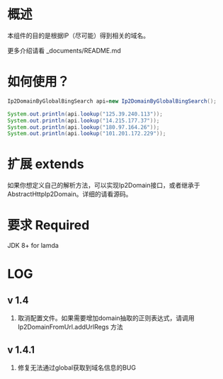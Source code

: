 # 概述
本组件的目的是根据IP（尽可能）得到相关的域名。

更多介绍请看 _documents/README.md

# 如何使用？
``` java
Ip2DomainByGlobalBingSearch api=new Ip2DomainByGlobalBingSearch();

System.out.println(api.lookup("125.39.240.113"));
System.out.println(api.lookup("14.215.177.37"));
System.out.println(api.lookup("180.97.164.26"));
System.out.println(api.lookup("101.201.172.229"));
```

# 扩展	extends

如果你想定义自己的解析方法，可以实现Ip2Domain接口，或者继承于AbstractHttpIp2Domain。详细的请看源码。

# 要求 Required
JDK 8+ 		for lamda


# LOG
## v 1.4
1. 取消配置文件。如果需要增加domain抽取的正则表达式，请调用 Ip2DomainFromUrl.addUrlRegs 方法

## v 1.4.1
1. 修复无法通过global获取到域名信息的BUG
